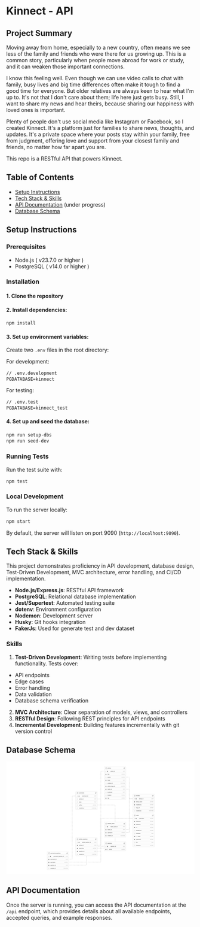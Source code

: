 # Kinnect - API

<!-- ## Hosted Version -->

<!-- [Kinnect - Live Demo](https://kinnect-with.netlify.app) -->

## Project Summary

Moving away from home, especially to a new country, often means we see less of the family and friends who were there for us growing up. This is a common story, particularly when people move abroad for work or study, and it can weaken those important connections.

I know this feeling well. Even though we can use video calls to chat with family, busy lives and big time differences often make it tough to find a good time for everyone. But older relatives are always keen to hear what I'm up to. It's not that I don't care about them; life here just gets busy. Still, I want to share my news and hear theirs, because sharing our happiness with loved ones is important.

Plenty of people don't use social media like Instagram or Facebook, so I created Kinnect. It's a platform just for families to share news, thoughts, and updates. It's a private space where your posts stay within your family, free from judgment, offering love and support from your closest family and friends, no matter how far apart you are.

This repo is a RESTful API that powers Kinnect.

## Table of Contents

- [Setup Instructions](#setup-instructions)
- [Tech Stack & Skills](#tech-stack--skills)
- [API Documentation](#api-documentation) (under progress)
- [Database Schema](#database-schema)

## Setup Instructions

### Prerequisites

- Node.js ( v23.7.0 or higher )
- PostgreSQL ( v14.0 or higher )

### Installation

#### 1. Clone the repository

#### 2. Install dependencies:

```zsh
npm install
```

#### 3. Set up environment variables:

Create two `.env` files in the root directory:

For development:

```
// .env.development
PGDATABASE=kinnect
```

For testing:

```
// .env.test
PGDATABASE=kinnect_test
```

#### 4. Set up and seed the database:

```zsh
npm run setup-dbs
npm run seed-dev
```

### Running Tests

Run the test suite with:

```zsh
npm test
```

### Local Development

To run the server locally:

```zsh
npm start
```

By default, the server will listen on port 9090 (`http://localhost:9090`).

## Tech Stack & Skills

This project demonstrates proficiency in API development, database design, Test-Driven Development, MVC architecture, error handling, and CI/CD implementation.

- **Node.js/Express.js**: RESTful API framework
- **PostgreSQL**: Relational database implementation
- **Jest/Supertest**: Automated testing suite
- **dotenv**: Environment configuration
- **Nodemon**: Development server
- **Husky**: Git hooks integration
- **FakerJs**: Used for generate test and dev dataset

### Skills

1. **Test-Driven Development**: Writing tests before implementing functionality. Tests cover:

- API endpoints
- Edge cases
- Error handling
- Data validation
- Database schema verification

2. **MVC Architecture**: Clear separation of models, views, and controllers
3. **RESTful Design**: Following REST principles for API endpoints
4. **Incremental Development**: Building features incrementally with git version control

## Database Schema

![Schema](./image/schema.png)

## API Documentation

Once the server is running, you can access the API documentation at the `/api` endpoint, which provides details about all available endpoints, accepted queries, and example responses.

<!-- ### Core Endpoints

| Method | Endpoint                           | Description                             |
| ------ | ---------------------------------- | --------------------------------------- |
| GET    | /api                               | API documentation                       |
| GET    | /api/topics                        | Get all topics                          |
| GET    | /api/articles                      | Get all articles (with filters/sorting) |
| GET    | /api/articles/:article_id          | Get specific article by ID              |
| GET    | /api/articles/:article_id/comments | Get comments for a specific article     |
| POST   | /api/articles/:article_id/comments | Post a new comment to an article        |
| PATCH  | /api/articles/:article_id          | Update article votes                    |
| DELETE | /api/comments/:comment_id          | Delete a comment                        |
| GET    | /api/users                         | Get all users                           |

### Query Examples

**Filtering articles by topic:**

```js
GET /api/articles?topic=coding
```

**Sorting articles:**

```js
GET /api/articles?sort_by=votes&order=DESC
```

**Full example with multiple parameters:**

```js
GET /api/articles?topic=coding&sort_by=created_at&order=ASC
```

For full details and example responses, check the `/api` endpoint. -->
